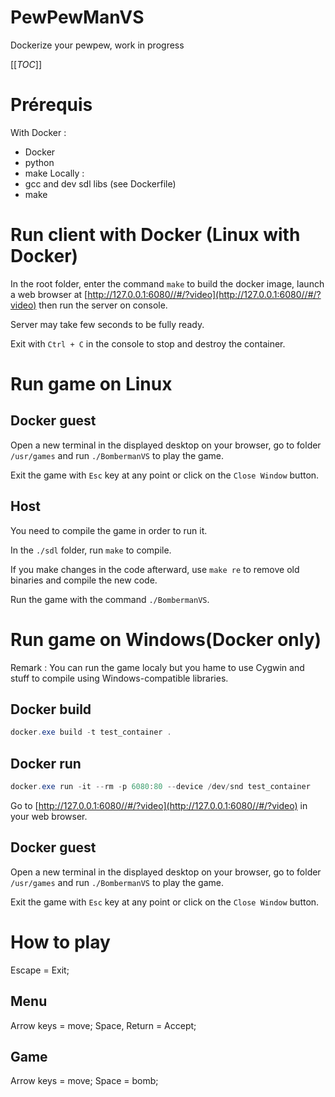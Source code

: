 # PewPewManVS
Dockerize your pewpew, work in progress

[[_TOC_]]

# Prérequis
With Docker :
- Docker
- python
- make
Locally :
- gcc and dev sdl libs (see Dockerfile)
- make


# Run client with Docker (Linux with Docker)
In the root folder, enter the command `make` to build the docker image, launch a web browser at [http://127.0.0.1:6080//#/?video](http://127.0.0.1:6080//#/?video) then run the server on console.

Server may take few seconds to be fully ready.

Exit with `Ctrl + C` in the console to stop and destroy the container.


# Run game on Linux

## Docker guest
Open a new terminal in the displayed desktop on your browser, go to folder `/usr/games` and run `./BombermanVS` to play the game.

Exit the game with `Esc` key at any point or click on the `Close Window` button.

## Host
You need to compile the game in order to run it.

In the `./sdl` folder, run `make` to compile.

If you make changes in the code afterward, use `make re` to remove old binaries and compile the new code.

Run the game with the command `./BombermanVS`.

# Run game on Windows(Docker only)
Remark : You can run the game localy but you hame to use Cygwin and stuff to compile using Windows-compatible libraries.
## Docker build

```ps1
docker.exe build -t test_container .
```

## Docker run 

```ps1
docker.exe run -it --rm -p 6080:80 --device /dev/snd test_container
```
Go to [http://127.0.0.1:6080//#/?video](http://127.0.0.1:6080//#/?video) in your web browser.

## Docker guest
Open a new terminal in the displayed desktop on your browser, go to folder `/usr/games` and run `./BombermanVS` to play the game.

Exit the game with `Esc` key at any point or click on the `Close Window` button.



# How to play
Escape = Exit;
## Menu 
Arrow keys = move;
Space, Return = Accept;
## Game
Arrow keys = move;
Space = bomb;